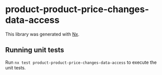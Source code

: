 # product-product-price-changes-data-access

This library was generated with [Nx](https://nx.dev).

## Running unit tests

Run `nx test product-product-price-changes-data-access` to execute the unit tests.
